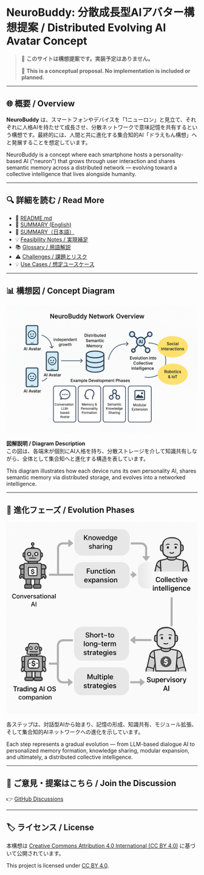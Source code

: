 # NeuroBuddy: 分散成長型AIアバター構想提案 / Distributed Evolving AI Avatar Concept

> 🧠 **このサイトは構想提案です。実装予定はありません。**
>
> 🧠 **This is a conceptual proposal. No implementation is included or planned.**

---

## 🌐 概要 / Overview

**NeuroBuddy** は、スマートフォンやデバイスを「1ニューロン」と見立て、それぞれに人格AIを持たせて成長させ、分散ネットワークで意味記憶を共有するという構想です。最終的には、人間と共に進化する集合知的AI「ドラえもん構想」へと発展することを想定しています。

NeuroBuddy is a concept where each smartphone hosts a personality-based AI ("neuron") that grows through user interaction and shares semantic memory across a distributed network — evolving toward a collective intelligence that lives alongside humanity.

---

## 🔍 詳細を読む / Read More

- 📄 [README.md](../README.md)
- 🧠 [SUMMARY (English)](./SUMMARY.md)
- 🧠 [SUMMARY（日本語）](./SUMMARY_ja.md)
- 💡 [Feasibility Notes / 実現補足](./FeasibilityNotes.md)
- 📚 [Glossary / 用語解説](./Glossary.md)
- ⚠️ [Challenges / 課題とリスク](./Challenges.md)
- 💡 [Use Cases / 想定ユースケース](./UseCases.md)

---

## 📊 構想図 / Concept Diagram

![NeuroBuddy Network Overview](../assets/NeuroBuddy_Network_Overview.png)

**図解説明 / Diagram Description**  
この図は、各端末が個別にAI人格を持ち、分散ストレージを介して知識共有しながら、全体として集合知へと進化する構造を表しています。

This diagram illustrates how each device runs its own personality AI, shares semantic memory via distributed storage, and evolves into a networked intelligence.

---

## 🧠 進化フェーズ / Evolution Phases

![NeuroBuddy Evolution Phases](../assets/phase_evolution_diagram.png)

各ステップは、対話型AIから始まり、記憶の形成、知識共有、モジュール拡張、そして集合知的AIネットワークへの進化を示しています。

Each step represents a gradual evolution — from LLM-based dialogue AI to personalized memory formation, knowledge sharing, modular expansion, and ultimately, a distributed collective intelligence.

---

## 💬 ご意見・提案はこちら / Join the Discussion

👉 [GitHub Discussions](https://github.com/あなたのユーザー名/neurobuddy/discussions)

---

## 🏷️ ライセンス / License

本構想は [Creative Commons Attribution 4.0 International (CC BY 4.0)](https://creativecommons.org/licenses/by/4.0/) に基づいて公開されています。

This project is licensed under [CC BY 4.0](https://creativecommons.org/licenses/by/4.0/).
